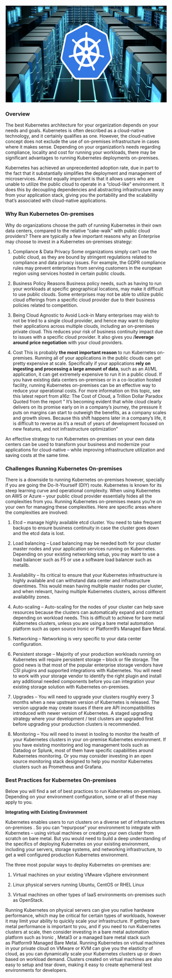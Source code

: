 ![Alt text](../images/k8s.png)

### <b>Overview</b>

The best Kubernetes architecture for your organization depends on your needs and goals. Kubernetes is often described as a cloud-native technology, and it certainly qualifies as one. However, the cloud-native concept does not exclude the use of on-premises infrastructure in cases where it makes sense. Depending on your organization’s needs regarding compliance, locality and cost for running your workloads, there may be significant advantages to running Kubernetes deployments on-premises.

Kubernetes has achieved an unprecedented adoption rate, due in part to the fact that it substantially simplifies the deployment and management of microservices. Almost equally important is that it allows users who are unable to utilize the public cloud to operate in a “cloud-like” environment. It does this by decoupling dependencies and abstracting infrastructure away from your application stack, giving you the portability and the scalability that’s associated with cloud-native applications.

### <b>Why Run Kubernetes On-premises</b>
Why do organizations choose the path of running Kubernetes in their own data centers, compared to the relative “cake-walk” with public cloud providers? There are typically a few important reasons why an Enterprise may choose to invest in a Kubernetes on-premises strategy:

1. Compliance & Data Privacy
Some organizations simply can’t use the public cloud, as they are bound by stringent regulations related to compliance and data privacy issues. For example, the GDPR compliance rules may prevent enterprises from serving customers in the european region using services hosted in certain public clouds.

2. Business Policy Reasons
Business policy needs, such as having to run your workloads at specific geographical locations, may make it difficult to use public clouds. Some enterprises may not be able to utilize public cloud offerings from a specific cloud provider due to their business policies related to competition.

3. Being Cloud Agnostic to Avoid Lock-in
Many enterprises may wish to not be tried to a single cloud provider, and hence may want to deploy their applications across multiple clouds, including an on-premises private cloud. This reduces your risk of business continuity impact due to issues with a specific cloud provider. It also gives you /<b>leverage around price negotiation</b> with your cloud providers.

4. Cost
This is probably <b>the most important reason</b> to run Kubernetes on-premises. Running all of your applications in the public clouds can get pretty expensive at scale. Specifically if your applications <b>rely on ingesting and processing a large amount of data</b>, such as an AI/ML application, it can get extremely expensive to run it in a public cloud. If you have existing data centers on-premises or in a co-location hosted facility, running Kubernetes on-premises can be an effective way to reduce your operational costs. For more information on this topic, see this latest report from a16z: The Cost of Cloud, a Trillion Dollar Paradox Quoted from the report ” It’s becoming evident that while cloud clearly delivers on its promise early on in a company’s journey, the pressure it puts on margins can start to outweigh the benefits, as a company scales and growth slows. Because this shift happens later in a company’s life, it is difficult to reverse as it’s a result of years of development focused on new features, and not infrastructure optimization”

An effective strategy to run Kubernetes on-premises on your own data centers can be used to transform your business and modernize your applications for cloud-native – while improving infrastructure utilization and saving costs at the same time.

### <b>Challenges Running Kubernetes On-premises</b>
There is a downside to running Kubernetes on-premises however, specially if you are going the Do-It-Yourself (DIY) route. Kubernetes is known for its steep learning curve and operational complexity. When using Kubernetes on AWS or Azure – your public cloud provider essentially hides all the complexities from you. Running Kubernetes on-premises means you’re on your own for managing these complexities. Here are specific areas where the complexities are involved:

1. Etcd – manage highly available etcd cluster. You need to take frequent backups to ensure business continuity in case the cluster goes down and the etcd data is lost.

2. Load balancing – Load balancing may be needed both for your cluster master nodes and your application services running on Kubernetes. Depending on your existing networking setup, you may want to use a load balancer such as F5 or use a software load balancer such as metallb.

3. Availability – Its critical to ensure that your Kubernetes infrastructure is highly available and can withstand data center and infrastructure downtimes. This would mean having multiple master nodes per cluster, and when relevant, having multiple Kubernetes clusters, across different availability zones.

4. Auto-scaling – Auto-scaling for the nodes of your cluster can help save resources because the clusters can automatically expand and contract depending on workload needs. This is difficult to achieve for bare metal Kubernetes clusters, unless you are using a bare metal automation platform such as open source Ironic or Platform9’s Managed Bare Metal.

5. Networking – Networking is very specific to your data center configuration.

6. Persistent storage – Majority of your production workloads running on Kubernetes will require persistent storage – block or file storage. The good news is that most of the popular enterprise storage vendors have CSI plugins and supported integrations with Kubernetes. You will need to work with your storage vendor to identify the right plugin and install any additional needed components before you can integration your existing storage solution with Kubernetes on-premises.

7. Upgrades – You will need to upgrade your clusters roughly every 3 months when a new upstream version of Kubernetes is released. The version upgrade may create issues if there are API incompatibilities introduced with newer version of Kubernetes. A staged upgrading strategy where your development / test clusters are upgraded first before upgrading your production clusters is recommended.

8. Monitoring – You will need to invest in tooling to monitor the health of your Kubernetes clusters in your on-premise Kubernetes environment. If you have existing monitoring and log management tools such as Datadog or Splunk, most of them have specific capabilities around Kubernetes monitoring. Or you may consider investing in an open source monitoring stack designed to help you monitor Kubernetes clusters such as Prometheus and Grafana.

### <b>Best Practices for Kubernetes On-premises</b>
Below you will find a set of best practices to run Kubernetes on-premises. Depending on your environment configuration, some or all of these may apply to you.

<b>Integrating with Existing Environment</b>

Kubernetes enables users to run clusters on a diverse set of infrastructures on-premises . So you can “repurpose” your environment to integrate with Kubernetes – using virtual machines or creating your own cluster from scratch on bare metal. But you would need to build a deep understanding of the specifics of deploying Kubernetes on your existing environment, including your servers, storage systems, and networking infrastructure, to get a well configured production Kubernetes environment.

The three most popular ways to deploy Kubernetes on-premises are:

1. Virtual machines on your existing VMware vSphere environment

2. Linux physical servers running Ubuntu, CentOS or RHEL Linux

3. Virtual machines on other types of IaaS environments on-premises such as OpenStack.

Running Kubernetes on physical servers can give you native hardware performance, which may be critical for certain types of workloads, however it may limit your ability to quickly scale your infrastructure. If getting bare metal performance is important to you, and if you need to run Kubernetes clusters at scale, then consider investing in a bare metal automation platform such as Ironic , Metal3 or a managed bare metal stack such as Platform9 Managed Bare Metal.
Running Kubernetes on virtual machines in your private cloud on VMware or KVM can give you the elasticity of cloud, as you can dynamically scale your Kubernetes clusters up or down based on workload demand. Clusters created on virtual machines are also easy to setup and tear down, making it easy to create ephemeral test environments for developers.
